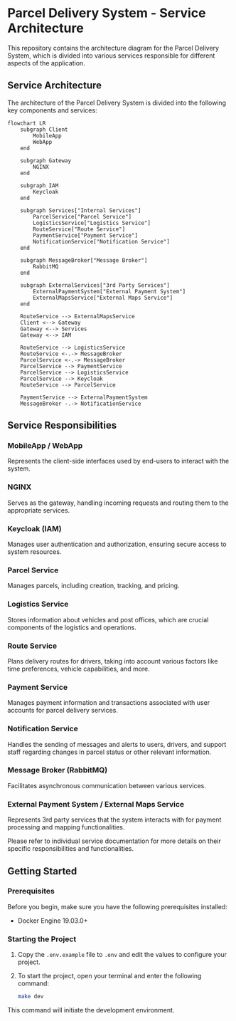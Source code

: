 # Parcel Delivery System - Service Architecture

This repository contains the architecture diagram for the Parcel Delivery System, which is divided into various services responsible for different aspects of the application.

## Service Architecture

The architecture of the Parcel Delivery System is divided into the following key components and services:

```mermaid
flowchart LR
    subgraph Client
        MobileApp
        WebApp
    end

    subgraph Gateway
        NGINX
    end

    subgraph IAM
        Keycloak
    end

    subgraph Services["Internal Services"]
        ParcelService["Parcel Service"]
        LogisticsService["Logistics Service"]
        RouteService["Route Service"]
        PaymentService["Payment Service"]
        NotificationService["Notification Service"]
    end

    subgraph MessageBroker["Message Broker"]
        RabbitMQ
    end

    subgraph ExternalServices["3rd Party Services"]
        ExternalPaymentSystem["External Payment System"]
        ExternalMapsService["External Maps Service"]
    end

    RouteService --> ExternalMapsService
    Client <--> Gateway
    Gateway <--> Services
    Gateway <--> IAM

    RouteService --> LogisticsService
    RouteService <-.-> MessageBroker
    ParcelService <-.-> MessageBroker
    ParcelService --> PaymentService
    ParcelService --> LogisticsService
    ParcelService --> Keycloak
    RouteService --> ParcelService

    PaymentService --> ExternalPaymentSystem
    MessageBroker -.-> NotificationService
```

## Service Responsibilities

### MobileApp / WebApp
Represents the client-side interfaces used by end-users to interact with the system.

### NGINX
Serves as the gateway, handling incoming requests and routing them to the appropriate services.

### Keycloak (IAM)
Manages user authentication and authorization, ensuring secure access to system resources.

### Parcel Service
Manages parcels, including creation, tracking, and pricing.

### Logistics Service
Stores information about vehicles and post offices, which are crucial components of the logistics and operations.

### Route Service
Plans delivery routes for drivers, taking into account various factors like time preferences, vehicle capabilities, and more.

### Payment Service
Manages payment information and transactions associated with user accounts for parcel delivery services.

### Notification Service
Handles the sending of messages and alerts to users, drivers, and support staff regarding changes in parcel status or other relevant information.

### Message Broker (RabbitMQ)
Facilitates asynchronous communication between various services.

### External Payment System / External Maps Service
Represents 3rd party services that the system interacts with for payment processing and mapping functionalities.

Please refer to individual service documentation for more details on their specific responsibilities and functionalities.


## Getting Started

### Prerequisites

Before you begin, make sure you have the following prerequisites installed:

- Docker Engine 19.03.0+

### Starting the Project

1. Copy the `.env.example` file to `.env` and edit the values to configure your project.

2. To start the project, open your terminal and enter the following command:

   ```sh
   make dev
   ```

This command will initiate the development environment.
